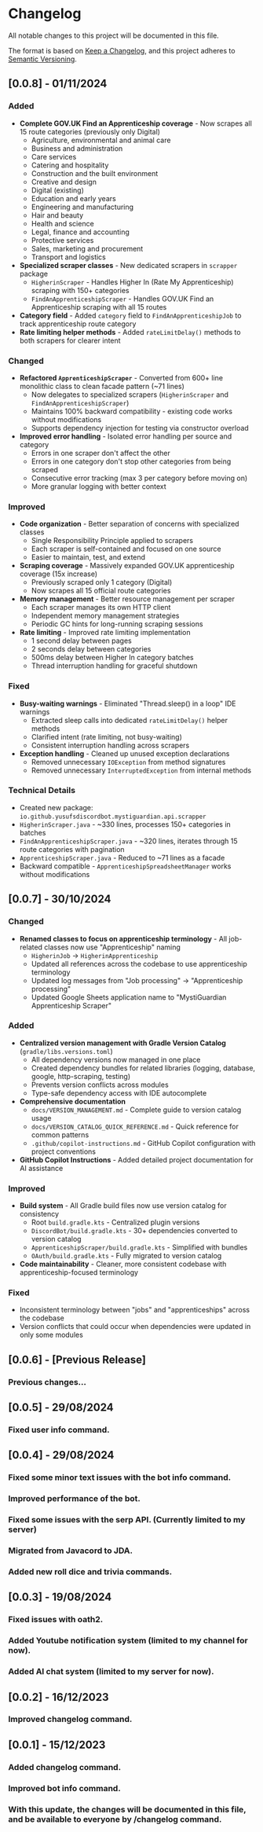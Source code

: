 # Changelog

All notable changes to this project will be documented in this file.

The format is based on [Keep a Changelog](https://keepachangelog.com/en/1.0.0/),
and this project adheres to [Semantic Versioning](https://semver.org/spec/v2.0.0.html).

## [0.0.8] - 01/11/2024

### Added
- **Complete GOV.UK Find an Apprenticeship coverage** - Now scrapes all 15 route categories (previously only Digital)
  - Agriculture, environmental and animal care
  - Business and administration
  - Care services
  - Catering and hospitality
  - Construction and the built environment
  - Creative and design
  - Digital (existing)
  - Education and early years
  - Engineering and manufacturing
  - Hair and beauty
  - Health and science
  - Legal, finance and accounting
  - Protective services
  - Sales, marketing and procurement
  - Transport and logistics
- **Specialized scraper classes** - New dedicated scrapers in `scrapper` package
  - `HigherinScraper` - Handles Higher In (Rate My Apprenticeship) scraping with 150+ categories
  - `FindAnApprenticeshipScraper` - Handles GOV.UK Find an Apprenticeship scraping with all 15 routes
- **Category field** - Added `category` field to `FindAnApprenticeshipJob` to track apprenticeship route category
- **Rate limiting helper methods** - Added `rateLimitDelay()` methods to both scrapers for clearer intent

### Changed
- **Refactored `ApprenticeshipScraper`** - Converted from 600+ line monolithic class to clean facade pattern (~71 lines)
  - Now delegates to specialized scrapers (`HigherinScraper` and `FindAnApprenticeshipScraper`)
  - Maintains 100% backward compatibility - existing code works without modifications
  - Supports dependency injection for testing via constructor overload
- **Improved error handling** - Isolated error handling per source and category
  - Errors in one scraper don't affect the other
  - Errors in one category don't stop other categories from being scraped
  - Consecutive error tracking (max 3 per category before moving on)
  - More granular logging with better context

### Improved
- **Code organization** - Better separation of concerns with specialized classes
  - Single Responsibility Principle applied to scrapers
  - Each scraper is self-contained and focused on one source
  - Easier to maintain, test, and extend
- **Scraping coverage** - Massively expanded GOV.UK apprenticeship coverage (15x increase)
  - Previously scraped only 1 category (Digital)
  - Now scrapes all 15 official route categories
- **Memory management** - Better resource management per scraper
  - Each scraper manages its own HTTP client
  - Independent memory management strategies
  - Periodic GC hints for long-running scraping sessions
- **Rate limiting** - Improved rate limiting implementation
  - 1 second delay between pages
  - 2 seconds delay between categories
  - 500ms delay between Higher In category batches
  - Thread interruption handling for graceful shutdown

### Fixed
- **Busy-waiting warnings** - Eliminated "Thread.sleep() in a loop" IDE warnings
  - Extracted sleep calls into dedicated `rateLimitDelay()` helper methods
  - Clarified intent (rate limiting, not busy-waiting)
  - Consistent interruption handling across scrapers
- **Exception handling** - Cleaned up unused exception declarations
  - Removed unnecessary `IOException` from method signatures
  - Removed unnecessary `InterruptedException` from internal methods

### Technical Details
- Created new package: `io.github.yusufsdiscordbot.mystiguardian.api.scrapper`
- `HigherinScraper.java` - ~330 lines, processes 150+ categories in batches
- `FindAnApprenticeshipScraper.java` - ~320 lines, iterates through 15 route categories with pagination
- `ApprenticeshipScraper.java` - Reduced to ~71 lines as a facade
- Backward compatible - `ApprenticeshipSpreadsheetManager` works without modifications

## [0.0.7] - 30/10/2024

### Changed
- **Renamed classes to focus on apprenticeship terminology** - All job-related classes now use "Apprenticeship" naming
  - `HigherinJob` → `HigherinApprenticeship`
  - Updated all references across the codebase to use apprenticeship terminology
  - Updated log messages from "Job processing" → "Apprenticeship processing"
  - Updated Google Sheets application name to "MystiGuardian Apprenticeship Scraper"

### Added
- **Centralized version management with Gradle Version Catalog** (`gradle/libs.versions.toml`)
  - All dependency versions now managed in one place
  - Created dependency bundles for related libraries (logging, database, google, http-scraping, testing)
  - Prevents version conflicts across modules
  - Type-safe dependency access with IDE autocomplete
- **Comprehensive documentation**
  - `docs/VERSION_MANAGEMENT.md` - Complete guide to version catalog usage
  - `docs/VERSION_CATALOG_QUICK_REFERENCE.md` - Quick reference for common patterns
  - `.github/copilot-instructions.md` - GitHub Copilot configuration with project conventions
- **GitHub Copilot Instructions** - Added detailed project documentation for AI assistance

### Improved
- **Build system** - All Gradle build files now use version catalog for consistency
  - Root `build.gradle.kts` - Centralized plugin versions
  - `DiscordBot/build.gradle.kts` - 30+ dependencies converted to version catalog
  - `ApprenticeshipScraper/build.gradle.kts` - Simplified with bundles
  - `OAuth/build.gradle.kts` - Fully migrated to version catalog
- **Code maintainability** - Cleaner, more consistent codebase with apprenticeship-focused terminology

### Fixed
- Inconsistent terminology between "jobs" and "apprenticeships" across the codebase
- Version conflicts that could occur when dependencies were updated in only some modules

## [0.0.6] - [Previous Release]

### Previous changes...

## [0.0.5] - 29/08/2024

### Fixed user info command.

## [0.0.4] - 29/08/2024

### Fixed some minor text issues with the bot info command.
### Improved performance of the bot.
### Fixed some issues with the serp API. (Currently limited to my server)
### Migrated from Javacord to JDA.
### Added new roll dice and trivia commands.

## [0.0.3] - 19/08/2024

### Fixed issues with oath2.
### Added Youtube notification system (limited to my channel for now).
### Added AI chat system (limited to my server for now).

## [0.0.2] - 16/12/2023

### Improved changelog command.

## [0.0.1] - 15/12/2023

### Added changelog command.
### Improved bot info command.
### With this update, the changes will be documented in this file, and be available to everyone by /changelog command.

